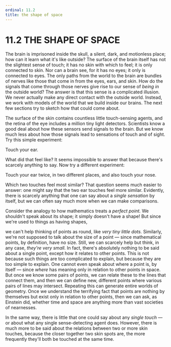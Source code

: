 ```yaml
---
ordinal: 11.2
title: the shape of space
---
```


# 11.2 THE SHAPE OF SPACE 

<p>The brain is imprisoned inside the skull, a silent, dark, and motionless place; how can it learn what it's like outside? The surface of the brain itself has not the slightest sense of touch; it has no skin with which to feel; it is only connected to skin. Nor can a brain see, for it has no eyes; it only is connected to eyes. The only paths from the world to the brain are bundles of nerves like those that come in from the eyes, ears, and skin. How do the signals that come through those nerves give rise to our sense of <em>being in</em> the outside world? The answer is that this sense is a complicated illusion. We never actually make any direct contact with the outside world. Instead, we work with models of the world that we build inside our brains. The next few sections try to sketch how that could come about.</p>
<p>The surface of the skin contains countless little touch-sensing agents, and the retina of the eye includes a million tiny light detectors. Scientists know a good deal about how these sensors send signals to the brain. But we know much less about how those signals lead to sensations of touch and of sight. Try this simple experiment:</p>
<p>Touch your ear.</p>
<p>What did that feel like? It seems impossible to answer that because there's scarcely anything to say. Now try a different experiment:</p>
<p>Touch your ear twice, in two different places, and also touch your nose.</p>
<p>Which two touches feel most similar? That question seems much easier to answer: one might say that the two ear touches feel more similar. Evidently, there is scarcely anything that one can say about a <em>single sensation</em> by itself, but we can often say much more when we can make comparisons.</p>
<p>Consider the analogy to how mathematics treats a <em>perfect point.</em> We shouldn't speak about its shape; it simply doesn't have a shape! But since we're used to things as having shapes,</p>
<p>we can't help thinking of points as round, like <em>very tiny little dots.</em> Similarly, we're not supposed to talk about the size of a point &mdash; since mathematical points, by definition, have no size. Still, we can scarcely help but think, in any case, <em>they're very small.</em> In fact, there's absolutely nothing to be said about a single point, except how it relates to other points. This is not because such things are too complicated to explain, but because they are too simple to explain. One cannot even speak about where a point is, by itself &mdash; since <em>where</em> has meaning only in relation to other points in space. But once we know some pairs of points, we can relate these to the lines that connect them, and then we can define new, different points where various pairs of lines may intersect. Repeating this can generate entire worlds of geometry. Once we understand the terrifying fact that points are nothing by themselves but exist only in relation to other points, then we can ask, as Einstein did, whether time and space are anything more than vast societies of nearnesses.</p>
<p>In the same way, there is little that one could say about any <em>single touch</em> &mdash; or about what any single sense-detecting agent does. However, there is much more to be said about the relations between two or more skin touches, because the closer together two skin spots are, the more frequently they'll both be touched at the same time.</p>